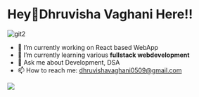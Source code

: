 <H1>Hey👋<b>Dhruvisha Vaghani</b> Here!!</span></H1>

![git2](https://user-images.githubusercontent.com/109460833/236421170-c63412d9-1a38-49d2-9cd2-e468e43882b6.gif)

- 🔭 I’m currently working on React based WebApp
- 🌱 I’m currently learning various <b>fullstack webdevelopment</b>
- 💬 Ask me about Development, DSA
- 📫 How to reach me: dhruvishavaghani0509@gmail.com




[![](https://img.shields.io/badge/github-blue?style=for-the-badge)](https://github.com/dishamodi0910)

